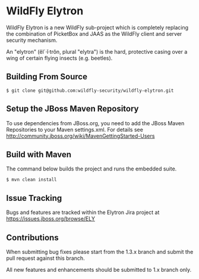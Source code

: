 WildFly Elytron
===============

WildFly Elytron is a new WildFly sub-project which is completely replacing the combination of PicketBox and JAAS as the WildFly client and  server security mechanism.
 
An "elytron" (ĕl´·ĭ·trŏn, plural "elytra") is the hard, protective casing over a wing of certain flying insects (e.g. beetles).

Building From Source
--------------------

```console
$ git clone git@github.com:wildfly-security/wildfly-elytron.git
```

Setup the JBoss Maven Repository
--------------------------------

To use dependencies from JBoss.org, you need to add the JBoss Maven Repositories to your Maven settings.xml. For details see http://community.jboss.org/wiki/MavenGettingStarted-Users

Build with Maven
----------------

The command below builds the project and runs the embedded suite.

```console
$ mvn clean install
```

Issue Tracking
--------------

Bugs and features are tracked within the Elytron Jira project at https://issues.jboss.org/browse/ELY

Contributions
-------------

When submitting bug fixes please start from the 1.3.x branch and submit the pull request against this branch.

All new features and enhancements should be submitted to 1.x branch only.

